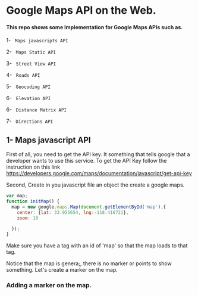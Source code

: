 # Google Maps API on the Web.

#### This repo shows some Implementation for Google Maps APIs such as.

1- <code> Maps javascripts API </code>

2- <code> Maps Static API </code>

3- <code> Street View API </code>

4- <code> Roads API </code>

5- <code> Geocoding API </code>

6- <code> Elevation API </code>

6- <code> Distance Matrix API </code>

7- <code> Directions API </code>


## 1- Maps javascript API

First of all, you need to get the API key. It something that tells google that a developer wants to use this service. To get the API Key follow the instruction on this link  https://developers.google.com/maps/documentation/javascript/get-api-key

Second, Create in you javascript file an object the create a google maps.


```javascript
var map;
function initMap() {
  map = new google.maps.Map(document.getElementById('map'),{
    center: {lat: 33.955654, lng:-118.416721},
    zoom: 10

  });
}

```

Make sure you have a tag with an id of 'map' so that the map loads to that tag.


Notice that the map is genera;, there is no marker or points to show something. Let's create a marker on the map.


### Adding a marker on the map.
